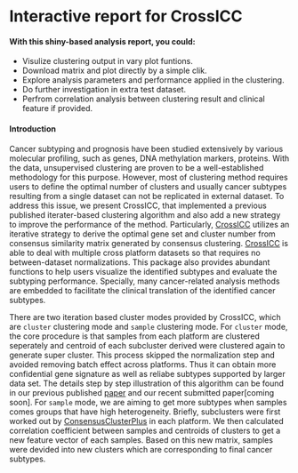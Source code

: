 
<!-- README.md is generated from README.Rmd. Please edit that file -->
Interactive report for CrossICC 
========
#### With this shiny-based analysis report, you could:  

* Visulize clustering output in vary plot funtions.
* Download matrix and plot directly by a simple clik.
* Explore analysis parameters and performance applied in the clustering.
* Do further investigation in extra test dataset.
* Perfrom correlation analysis between clustering result and clinical feature if provided. 

#### Introduction  

Cancer subtyping and prognosis have been studied extensively by various molecular profiling, such as genes, DNA methylation markers, proteins. With the data, unsupervised clustering are proven to be a well-established methodology for this purpose. However, most of clustering method requires users to define the optimal number of clusters and usually cancer subtypes resulting from a single dataset can not be replicated in external dataset. To address this issue, we present CrossICC, that implemented a previous published iterater-based clustering algorithm and also add a new strategy to improve the performance of the method. Particularly, [CrossICC](https://github.com/bioinformatist/CrossICC) utilizes an iterative strategy to derive the optimal gene set and cluster number from consensus similarity matrix generated by consensus clustering. [CrossICC](https://github.com/bioinformatist/CrossICC) is able to deal with multiple cross platform datasets so that requires no between-dataset normalizations. This package also provides abundant functions to help users visualize the identified subtypes and evaluate the subtyping performance. Specially, many cancer-related analysis methods are embedded to facilitate the clinical translation of the identified cancer subtypes.

There are two iteration based cluster modes provided by CrossICC, which are `cluster` clustering mode and `sample` clustering mode. For `cluster` mode, the core procedure is that samples from each platform are clustered seperately and centroid of each subcluster derived were clustered again to generate super cluster. This process skipped the normalization step and avoided removing batch effect across platforms. Thus it can obtain more confidential gene signature as well as reliabe subtypes supported by larger data set. The details step by step illustration of this algorithm can be found in our previous published [paper](http://clincancerres.aacrjournals.org/content/early/2014/12/09/1078-0432.ccr-14-2481) and our recent submitted paper\[coming soon\]. For `sample` mode, we are aiming to get more subtypes when samples comes groups that have high heterogeneity. Briefly, subclusters were first worked out by [ConsensusClusterPlus](https://bioconductor.org/packages/release/bioc/html/ConsensusClusterPlus.html) in each platform. We then calculated correlation coefficient between samples and centroids of clusters to get a new feature vector of each samples. Based on this new matrix, samples were devided into new clusters which are corresponding to final cancer subtypes.


